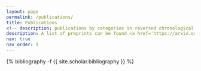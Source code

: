 ```yaml
---
layout: page
permalink: /publications/
title: Publications
<!-- description: publications by categories in reversed chronological order. generated by jekyll-scholar. -->
description: A list of preprints can be found <a href='https://arxiv.org/search/?query=chia-min+chung&searchtype=author&source=header'>__here__</a>.
nav: true
nav_order: 1
---
```

<!-- _pages/publications.md -->
<div class="publications">

{% bibliography -f {{ site.scholar.bibliography }} %}

</div>
